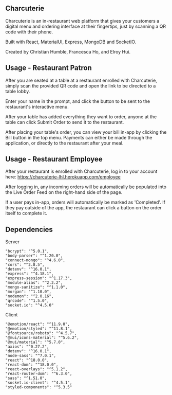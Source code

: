 ## Charcuterie

Charcuterie is an in-restaurant web platform that gives your customers a digital menu and ordering interface at their fingertips, just by scanning a QR code with their phone.

Built with React, MaterialUI, Express, MongoDB and SocketIO.

Created by Christian Humble, Francesca Ho, and Elroy Hui.

## Usage - Restaurant Patron

After you are seated at a table at a restaurant enrolled with Charcuterie, simply scan the provided QR code and open the link to be directed to a table lobby.


Enter your name in the prompt, and click the button to be sent to the restaurant's interactive menu.



After your table has added everything they want to order, anyone at the table can click Submit Order to send it to the restaurant.



After placing your table's order, you can view your bill in-app by clicking the Bill button in the top menu. Payments can either be made through the application, or directly to the restaurant after your meal.



## Usage - Restaurant Employee

After your restaurant is enrolled with Charcuterie, log in to your account here: https://charcuterie-lhl.herokuapp.com/employee



After logging in, any incoming orders will be automatically be populated into the Live Order Feed on the right-hand side of the page.

If a user pays in-app, orders will automatically be marked as 'Completed'. If they pay outside of the app, the restaurant can click a button on the order itself to complete it.

## Dependencies

Server

    "bcrypt": "^5.0.1",
    "body-parser": "^1.20.0",
    "connect-mongo": "^4.6.0",
    "cors": "^2.8.5",
    "dotenv": "^16.0.1",
    "express": "^4.18.1",
    "express-session": "^1.17.3",
    "module-alias": "^2.2.2",
    "mongo-sanitize": "^1.1.0",
    "morgan": "^1.10.0",
    "nodemon": "^2.0.16",
    "qrcode": "^1.5.0",
    "socket.io": "^4.5.0"

Client

    "@emotion/react": "^11.9.0",
    "@emotion/styled": "^11.8.1",
    "@fontsource/roboto": "^4.5.7",
    "@mui/icons-material": "^5.6.2",
    "@mui/material": "^5.7.0",
    "axios": "^0.27.2",
    "dotenv": "^16.0.1",
    "node-sass": "^7.0.1",
    "react": "^18.0.0",
    "react-dom": "^18.0.0",
    "react-overlays": "^5.1.2",
    "react-router-dom": "^6.3.0",
    "sass": "^1.51.0",
    "socket.io-client": "^4.5.1",
    "styled-components": "^5.3.5"